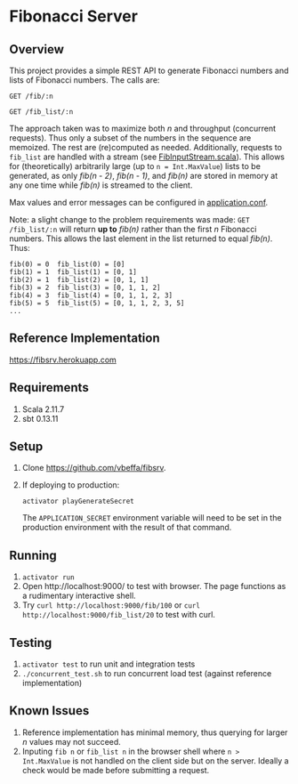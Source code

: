 # Fibonacci Server

## Overview

This project provides a simple REST API to generate Fibonacci numbers
and lists of Fibonacci numbers. The calls are:

`GET /fib/:n`

`GET /fib_list/:n`

The approach taken was to maximize both _n_ and throughput (concurrent
requests). Thus only a subset of the numbers in the sequence are
memoized. The rest are (re)computed as needed. Additionally, requests
to `fib_list` are handled with a stream (see [FibInputStream.scala](https://github.com/vbeffa/fibsrv/blob/master/app/services/FibInputStream.scala)).
This allows for (theoretically) arbitrarily large (up to `n = Int.MaxValue`)
lists to be generated, as only _fib(n - 2)_, _fib(n - 1)_, and _fib(n)_
are stored in memory at any one time while _fib(n)_ is streamed to the client.

Max values and error messages can be configured in [application.conf](https://github.com/vbeffa/fibsrv/blob/master/conf/application.conf).

Note: a slight change to the problem requirements was made: `GET /fib_list/:n`
will return **up to** _fib(n)_ rather than the first _n_ Fibonacci
numbers. This allows the last element in the list returned to equal
_fib(n)_. Thus:

```
fib(0) = 0	fib_list(0) = [0]
fib(1) = 1	fib_list(1) = [0, 1]
fib(2) = 1	fib_list(2) = [0, 1, 1]
fib(3) = 2	fib_list(3) = [0, 1, 1, 2]
fib(4) = 3	fib_list(4) = [0, 1, 1, 2, 3]
fib(5) = 5	fib_list(5) = [0, 1, 1, 2, 3, 5]
...
```


## Reference Implementation

https://fibsrv.herokuapp.com

## Requirements

1. Scala 2.11.7
2. sbt 0.13.11

## Setup

1. Clone https://github.com/vbeffa/fibsrv.
2. If deploying to production:

   `activator playGenerateSecret`

   The `APPLICATION_SECRET` environment variable will need to be set in
   the production environment with the result of that command.

## Running

1. `activator run`
2. Open http://localhost:9000/ to test with browser. The page functions
   as a rudimentary interactive shell.
3. Try `curl http://localhost:9000/fib/100` or `curl http://localhost:9000/fib_list/20`
   to test with curl.

## Testing

1. `activator test` to run unit and integration tests
2. `./concurrent_test.sh` to run concurrent load test (against reference
    implementation)

## Known Issues

1. Reference implementation has minimal memory, thus querying for larger
   _n_ values may not succeed.
2. Inputing `fib n` or `fib_list n` in the browser shell where
   `n > Int.MaxValue` is not handled on the client side but on the server.
    Ideally a check would be made before submitting a request.

